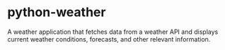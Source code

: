 # python-weather
A weather application that fetches data from a weather API and displays current weather conditions, forecasts, and other relevant information.
